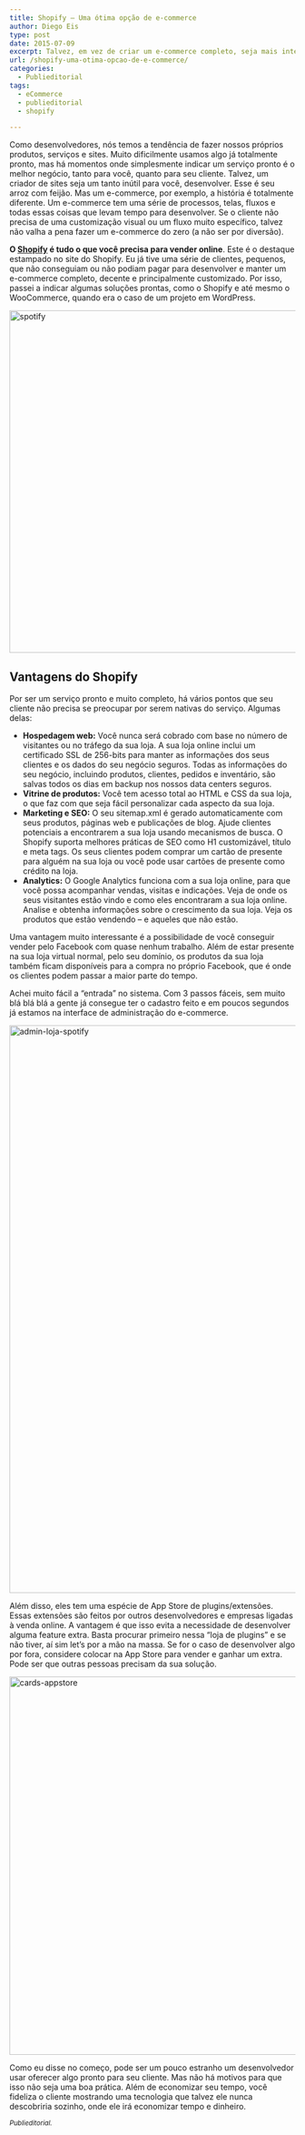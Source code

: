 ```yaml
---
title: Shopify – Uma ótima opção de e-commerce
author: Diego Eis
type: post
date: 2015-07-09
excerpt: Talvez, em vez de criar um e-commerce completo, seja mais interessante indicar um sistema pronto e-commerce, como o Shopify.
url: /shopify-uma-otima-opcao-de-e-commerce/
categories:
  - Publieditorial
tags:
  - eCommerce
  - publieditorial
  - shopify

---
```

Como desenvolvedores, nós temos a tendência de fazer nossos próprios produtos, serviços e sites. Muito dificilmente usamos algo já totalmente pronto, mas há momentos onde simplesmente indicar um serviço pronto é o melhor negócio, tanto para você, quanto para seu cliente. Talvez, um criador de sites seja um tanto inútil para você, desenvolver. Esse é seu arroz com feijão. Mas um e-commerce, por exemplo, a história é totalmente diferente. Um e-commerce tem uma série de processos, telas, fluxos e todas essas coisas que levam tempo para desenvolver. Se o cliente não precisa de uma customização visual ou um fluxo muito específico, talvez não valha a pena fazer um e-commerce do zero (a não ser por diversão).

**O [Shopify][1] é tudo o que você precisa para vender online**. Este é o destaque estampado no site do Shopify. Eu já tive uma série de clientes, pequenos, que não conseguiam ou não podiam pagar para desenvolver e manter um e-commerce completo, decente e principalmente customizado. Por isso, passei a indicar algumas soluções prontas, como o Shopify e até mesmo o WooCommerce, quando era o caso de um projeto em WordPress. 

<img src="http://tableless.com.br/wp-content/uploads/2015/07/img1.jpg" alt="spotify" width="887" height="602" class="alignnone size-full wp-image-49982" />

## Vantagens do Shopify

Por ser um serviço pronto e muito completo, há vários pontos que seu cliente não precisa se preocupar por serem nativas do serviço. Algumas delas:

  * **Hospedagem web:** Você nunca será cobrado com base no número de visitantes ou no tráfego da sua loja. A sua loja online inclui um certificado SSL de 256-bits para manter as informações dos seus clientes e os dados do seu negócio seguros. Todas as informações do seu negócio, incluindo produtos, clientes, pedidos e inventário, são salvas todos os dias em backup nos nossos data centers seguros.
  * **Vitrine de produtos:** Você tem acesso total ao HTML e CSS da sua loja, o que faz com que seja fácil personalizar cada aspecto da sua loja.
  * **Marketing e SEO:** O seu sitemap.xml é gerado automaticamente com seus produtos, páginas web e publicações de blog. Ajude clientes potenciais a encontrarem a sua loja usando mecanismos de busca. O Shopify suporta melhores práticas de SEO como H1 customizável, título e meta tags. Os seus clientes podem comprar um cartão de presente para alguém na sua loja ou você pode usar cartões de presente como crédito na loja.
  * **Analytics:** O Google Analytics funciona com a sua loja online, para que você possa acompanhar vendas, visitas e indicações. Veja de onde os seus visitantes estão vindo e como eles encontraram a sua loja online. Analise e obtenha informações sobre o crescimento da sua loja. Veja os produtos que estão vendendo – e aqueles que não estão.

Uma vantagem muito interessante é a possibilidade de você conseguir vender pelo Facebook com quase nenhum trabalho. Além de estar presente na sua loja virtual normal, pelo seu domínio, os produtos da sua loja também ficam disponíveis para a compra no próprio Facebook, que é onde os clientes podem passar a maior parte do tempo.

Achei muito fácil a &#8220;entrada&#8221; no sistema. Com 3 passos fáceis, sem muito blá blá blá a gente já consegue ter o cadastro feito e em poucos segundos já estamos na interface de administração do e-commerce.

<img src="http://tableless.com.br/wp-content/uploads/2015/07/admin-loja-spotify.jpg" alt="admin-loja-spotify" width="1500" height="998" class="alignnone size-full wp-image-49983" />

Além disso, eles tem uma espécie de App Store de plugins/extensões. Essas extensões são feitos por outros desenvolvedores e empresas ligadas à venda online. A vantagem é que isso evita a necessidade de desenvolver alguma feature extra. Basta procurar primeiro nessa &#8220;loja de plugins&#8221; e se não tiver, aí sim let&#8217;s por a mão na massa. Se for o caso de desenvolver algo por fora, considere colocar na App Store para vender e ganhar um extra. Pode ser que outras pessoas precisam da sua solução.

<img src="http://tableless.com.br/wp-content/uploads/2015/07/cards-appstore.jpg" alt="cards-appstore" width="1000" height="665" class="alignnone size-full wp-image-49988" />

Como eu disse no começo, pode ser um pouco estranho um desenvolvedor usar oferecer algo pronto para seu cliente. Mas não há motivos para que isso não seja uma boa prática. Além de economizar seu tempo, você fideliza o cliente mostrando uma tecnologia que talvez ele nunca descobriria sozinho, onde ele irá economizar tempo e dinheiro.

_<small>Publieditorial.</small>_

 [1]: http://bit.ly/1RlIgw2